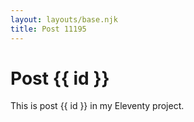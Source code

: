 ```yaml
---
layout: layouts/base.njk
title: Post 11195
---
```


# Post {{ id }}

This is post {{ id }} in my Eleventy project.
